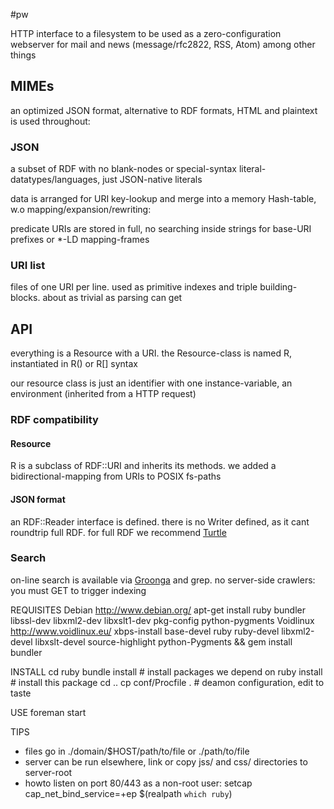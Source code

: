#pw

HTTP interface to a filesystem to be used as a zero-configuration webserver for mail and news (message/rfc2822, RSS, Atom) among other things

## MIMEs
an optimized JSON format, alternative to RDF formats, HTML and plaintext is used throughout:

### JSON
a subset of RDF with no blank-nodes or special-syntax literal-datatypes/languages, just JSON-native literals

data is arranged for URI key-lookup and merge into a memory Hash-table, w.o mapping/expansion/rewriting:

predicate URIs are stored in full, no searching inside strings for base-URI prefixes or *-LD mapping-frames

### URI list
files of one URI per line. used as primitive indexes and triple building-blocks. about as trivial as parsing can get


## API
everything is a Resource with a URI. the Resource-class is named R, instantiated in R() or R[] syntax

our resource class is just an identifier with one instance-variable, an environment (inherited from a HTTP request)

### RDF compatibility

#### Resource
R is a subclass of RDF::URI and inherits its methods. we added a bidirectional-mapping from URIs to POSIX fs-paths


#### JSON format
an RDF::Reader interface is defined. there is no Writer defined, as it cant roundtrip full RDF. for full RDF we recommend [Turtle](http://www.w3.org/TeamSubmission/turtle/)

### Search
on-line search is available via [Groonga](http://groonga.org/) and grep. no server-side crawlers: you must GET to trigger indexing

REQUISITES
Debian http://www.debian.org/
 apt-get install ruby bundler libssl-dev libxml2-dev libxslt1-dev pkg-config python-pygments
Voidlinux http://www.voidlinux.eu/
 xbps-install base-devel ruby ruby-devel libxml2-devel libxslt-devel source-highlight python-Pygments && gem install bundler

INSTALL
 cd ruby
 bundle install     # install packages we depend on
 ruby install       # install this package
 cd ..
 cp conf/Procfile . # deamon configuration, edit to taste

USE
 foreman start

TIPS
 - files go in ./domain/$HOST/path/to/file or ./path/to/file
 - server can be run elsewhere, link or copy jss/ and css/ directories to server-root
 - howto listen on port 80/443 as a non-root user: setcap cap_net_bind_service=+ep $(realpath `which ruby`)
